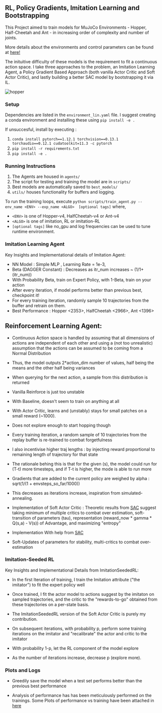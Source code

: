## RL, Policy Gradients, Imitation Learning and Bootstrapping

This Project aimed to train models for MuJoCo Environments - Hopper, Half-Cheetah and Ant - in increasing order of complexity and number of joints. 

More details about the environments and control parameters can be found at [here!](https://www.gymlibrary.dev/environments/mujoco/index.html)

The inituitive difficulty of these models is the requirement to fit a continuous action space. I take three approaches to the problem, an Imitation Learning Agent, a Policy Gradient Based Approach (both vanilla Actor Critic and Soft Actor Critic), and lastly building a better SAC model by bootstrapping it via IL.

![hopper](https://github.com/Panjete/mujocoagents/assets/103451209/3d6e0846-f4ad-4e51-ac9d-03354a53b15b)


### Setup

Dependencies are listed in the `environment_lin.yaml` file. I suggest creating a conda environment and installing these using `pip install -e .`

If unsuccesful, install by executing : 

1. `conda install pytorch==1.12.1 torchvision==0.13.1 torchaudio==0.12.1 cudatoolkit=11.3 -c pytorch`
2. `pip install -r requirements.txt`
3. `pip install -e .`

### Running Instructions 

1. The Agents are housed in `agents/`
2. The script for testing and training the model are in  `scripts/`
3. Best models are automatically saved to `best_models/`
4. `utils/` houses functionality for buffers and logging.

To run the training loops, execute `python scripts/train_agent.py --env_name <ENV> --exp_name <ALGO>  [optional tags]`
where,

- `<ENV>` is one of Hopper-v4, HalfCheetah-v4 or Ant-v4 
- `<ALGO>` is one of imitation, RL or imitation-RL
- `[optional tags]` like no_gpu and log frequencies can be used to tune runtime environment.


### Imitation Learning Agent
Key Insights and Implementational details of Imitation Agent:

- NN Model : Simple MLP , Learning Rate = 1e-3,
- Beta (DAGGER Constant) : Decreases as itr_num increases ~ (1/1+(itr_num))
- With Probability Beta, train on Expert Policy, with 1-Beta, train on your action
- After every iteration, if model performs better than previous best, checkpoint it!
- For every training iteration, randomly sample 10 trajectories from the buffer and retrain on them. 
- Best Performance : Hopper <2353>, HalfCheetah <2966>, Ant <1396>

## Reinforcement Learning Agent:

- Continuous Action space is handled by assuming that all dimensions of actions are independent of each other and using a (not too unrealistic) assumption that the actions can be assumed to be coming from a Normal Distribution
- Thus, the model outputs 2*action_dim number of values, half being the means and the other half being variances
- When querying for the next action, a sample from this distribution is returned

- Vanilla Reinforce is just too unstable
- With Baseline, doesn't seem to train on anything at all
- With Actor Critic, learns and (unstably) stays for small patches on a small reward (~1000).
- Does not explore enough to start hopping though
- Every training iteration, a random sample of 10 trajectories from the replay buffer is re-trained to combat forgetfulness

- I also incentivise higher traj lengths : by injecting reward proportional to remaining length of trajectory for that state
- The rationale behing this is that for the given (s), the model could run for (T-t) more timesteps, and if T-t is higher, the mode is able to run more

- Gradients that are added to the current policy are weighed by alpha :  sqrt(1/(1 + envsteps_so_far/1000))
- This decreases as iterations increase, inspiration from simulated-annealing.

- Implementation of Soft Actor Critic : Theoretic results from [SAC](https://arxiv.org/abs/1801.01290) suggest taking minimum of multiple critics to combat over estimation, soft-transition of parameters (tau), representation (reward_now * gamma * Q(s,a) - V(s)) of Advantage, and maximizing "entropy"
- Implementation With help from [SAC](https://www.youtube.com/watch?v=ioidsRlf79o)
- Soft-Updates of parameters for stability, multi-critics to combat over-estimation

### Imitation-Seeded RL


Key Insights and Implementational Details from ImitationSeededRL:

- In the first Iteration of training, I train the Imitation attribute ("the imitator") to fit the expert policy well
- Once trained, I fit the actor model to actions suggest by the imitaton on sampled trajectories, and the critic to the "rewards-to-go" obtained from these trajectories on a per-state basis.

- The ImitationSeededRL version of the Soft Actor Critic is purely my contribution.

- On subsequent iterations, with probability p, perform some training iterations on the imitator and "recalibrate" the actor and critic to the imitator
- With probability 1-p, let the RL component of the model explore
- As the number of iterations increase, decrease p (explore more).

### Plots and Logs

- Greedily save the model when a test set performs better than the previous best performance

- Analysis of performance has has been meticulously performed on the trainings. Some Plots of performance vs training have been attached in [here](https://drive.google.com/drive/folders/1PnE2SqnoBilEAzfqQvOopdSEPeQdkDtW?usp=sharing)
